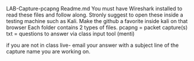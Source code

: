 LAB-Capture-pcapng
Readme.md
You must have Wireshark installed to read these files and follow along.
Stronly suggest to open these inside a testing machine such as Kali.
Make the github a favorite inside kali on that browser
Each folder contains 2 types of files.
pcapng = packet capture(s)
txt = questions to answer via class input tool (menti)

if you are not in class live- email your answer with a subject line of the capture name you are working on.